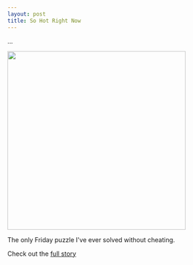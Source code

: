 ```yaml
---
layout: post
title: So Hot Right Now
---
```

...  

<img src="https://raw.githubusercontent.com/rachel1792/jekyll-now/master/images/crossword.PNG" width="400">  

The only Friday puzzle I've ever solved without cheating.

Check out the [full story](https://blog.nycdatascience.com/student-works/web-scraping/nyt-crossword-puzzle-approximately-cool-oed/)
